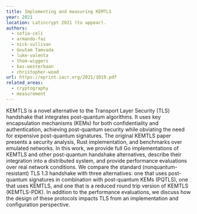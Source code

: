 ```yaml
---
title: Implementing and measuring KEMTLS
year: 2021
location: Latincrypt 2021 (to appear).
authors:
  - sofia-celi
  - armando-faz
  - nick-sullivan
  - Goutam Tamvada
  - luke-valenta
  - thom-wiggers
  - bas-westerbaan
  - christopher-wood
url: https://eprint.iacr.org/2021/1019.pdf
related_areas:
  - cryptography
  - measurement
---
```

KEMTLS is a novel alternative to the Transport Layer Security (TLS) handshake that integrates post-quantum algorithms. It uses key encapsulation mechanisms (KEMs) for both confidentiality and authentication, achieving post-quantum security while obviating the need for expensive post-quantum signatures. The original KEMTLS paper presents a security analysis, Rust implementation, and benchmarks over emulated networks. In this work, we provide full Go implementations of KEMTLS and other post-quantum handshake alternatives, describe their integration into a distributed system, and provide performance evaluations over real network conditions. We compare the standard (nonquantum-resistant) TLS 1.3 handshake with three alternatives: one that uses post-quantum signatures in combination with post-quantum KEMs (PQTLS), one that uses KEMTLS, and one that is a reduced round trip version of KEMTLS (KEMTLS-PDK). In addition to the performance evaluations, we discuss how the design of these protocols impacts TLS from an implementation and configuration perspective.
